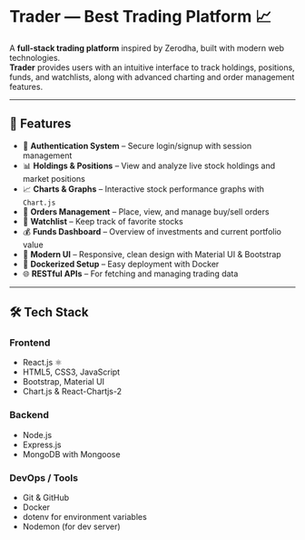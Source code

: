 # Trader — Best Trading Platform 📈

A **full-stack trading platform** inspired by Zerodha, built with modern web technologies.  
**Trader** provides users with an intuitive interface to track holdings, positions, funds, and watchlists, along with advanced charting and order management features. 

-----------------------------------------------------------------------------------------------------------------------------------------------------------------------------------

## 🚀 Features
- 🔑 **Authentication System** – Secure login/signup with session management
- 📊 **Holdings & Positions** – View and analyze live stock holdings and market positions
- 📈 **Charts & Graphs** – Interactive stock performance graphs with `Chart.js`
- 🧾 **Orders Management** – Place, view, and manage buy/sell orders
- 👀 **Watchlist** – Keep track of favorite stocks
- 💰 **Funds Dashboard** – Overview of investments and current portfolio value
- 🎨 **Modern UI** – Responsive, clean design with Material UI & Bootstrap
- 🐳 **Dockerized Setup** – Easy deployment with Docker
- 🌐 **RESTful APIs** – For fetching and managing trading data


---------------------------------------------------------------------------------------------------------------------------------------------------------------------------------

## 🛠 Tech Stack
### **Frontend**
- React.js ⚛️
- HTML5, CSS3, JavaScript
- Bootstrap, Material UI
- Chart.js & React-Chartjs-2

### **Backend**
- Node.js
- Express.js
- MongoDB with Mongoose

### **DevOps / Tools**
- Git & GitHub
- Docker
- dotenv for environment variables
- Nodemon (for dev server)



